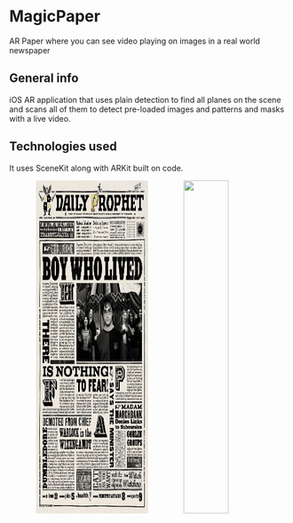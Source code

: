 # MagicPaper
AR Paper where you can see video playing on images in a real world newspaper

## General info
iOS AR application that uses plain detection to find all planes on the scene and scans all of them to detect pre-loaded images and patterns and masks with a live video.

## Technologies used
It uses SceneKit along with ARKit built on code.

<p align="center">
<img src="./cc9658e6376b2b2e58c844ec2a86e7a4.jpg" width="40%" height="600px">
<img src="https://githubmedia.s3.amazonaws.com/magicpaper/out.gif" width="40%" height="600px">
</p>

